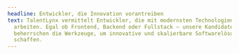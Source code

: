 ```yaml
---
headline: Entwickler, die Innovation vorantreiben
text: TalentLynx vermittelt Entwickler, die mit modernsten Technologien
  arbeiten. Egal ob Frontend, Backend oder Fullstack – unsere Kandidaten
  beherrschen die Werkzeuge, um innovative und skalierbare Softwarelösungen zu
  schaffen.
---
```

